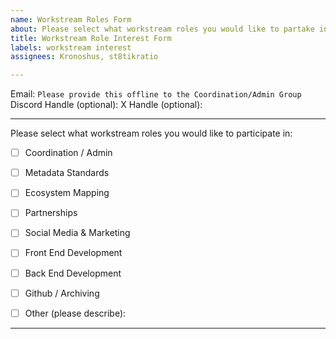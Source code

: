 ```yaml
---
name: Workstream Roles Form
about: Please select what workstream roles you would like to partake in.
title: Workstream Role Interest Form
labels: workstream interest
assignees: Kronoshus, st8tikratio

---
```


Email: `Please provide this offline to the Coordination/Admin Group`
Discord Handle (optional):
X Handle (optional):

---

Please select what workstream roles you would like to participate in:
- [ ] Coordination / Admin
- [ ] Metadata Standards
- [ ] Ecosystem Mapping
- [ ] Partnerships
- [ ] Social Media & Marketing
- [ ] Front End Development
- [ ] Back End Development
- [ ] Github / Archiving
- [ ] Other (please describe):


---
